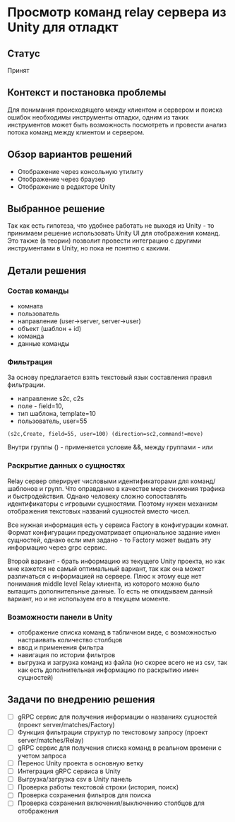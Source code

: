 # Просмотр команд relay сервера из Unity для отладкт

## Статус

Принят

## Контекст и постановка проблемы

Для понимания происходящего между клиентом и сервером и поиска ошибок необходимы инструменты отладки, одним из таких
инструментов может быть возможность посмотреть и провести анализ потока команд между клиентом и сервером.

## Обзор вариантов решений

- Отображение через консольную утилиту
- Отображение через браузер
- Отображение в редакторе Unity

## Выбранное решение

Так как есть гипотеза, что удобнее работать не выходя из Unity - то принимаем решение использовать Unity UI для
отображения команд. Это также (в теории) позволит провести интеграцию с другими инструментами в Unity, но пока не
понятно с какими.

## Детали решения

### Состав команды

- комната
- пользователь
- направление (user->server, server->user)
- объект (шаблон + id)
- команда
- данные команды

### Фильтрация

За основу предлагается взять текстовый язык составления правил фильтрации.

- направление s2c, c2s
- поле - field=10,
- тип шаблона, template=10
- пользователь, user=55

```
(s2c,Create, field=55, user=100) (direction=sc2,command!=move)
```

Внутри группы () - применяется условие &&, между группами - или

### Раскрытие данных о сущностях

Relay сервер оперирует числовыми идентификаторами для команд/шаблонов и групп. Что оправданно в качестве мере снижения
трафика и быстродействия. Однако человеку сложно сопоставлять идентификаторы с игровыми сущностями. Поэтому нужен
механизм отображения текстовых названий сущностей вместо чисел.

Все нужная информация есть у сервиса Factory в конфигурации комнат. Формат конфигурации предусматривает опциональное
задание имен сущностей, однако если имя задано - то Factory может выдать эту информацию через grpc сервис.

Второй вариант - брать информацию из текущего Unity проекта, но как мне кажется не самый оптимальный вариант, так как
она может различаться с информацией на сервере. Плюс к этому еще нет понимания middle level Relay клиента, из которого
можно было вытащить дополнительные данные. То есть не откидываем данный вариант, но и не используем его в текущем
моменте.

### Возможности панели в Unity

- отображение списка команд в табличном виде, с возможностью настраивать количество столбцов
- ввод и применения фильтра
- навигация по истории фильтров
- выгрузка и загрузка команд из файла (но скорее всего не из csv, так как есть дополнительная информацию по раскрытию
  имен сущностей)

## Задачи по внедрению решения

- [ ] gRPC сервис для получения информации о названиях сущностей (проект server/matches/Factory)
- [ ] Функция фильтрации структур по текстовому запросу (проект server/matches/Relay)
- [ ] gRPC сервис для получения списка команд в реальном времени с учетом запроса
- [ ] Перенос Unity проекта в основную ветку
- [ ] Интеграция gRPC сервиса в Unity
- [ ] Выгрузка/загрузка csv в Unity панель
- [ ] Проверка работы текстовой строки (история, поиск)
- [ ] Проверка сохранения фильтров для поиска
- [ ] Проверка сохранения включения/выключению столбцов для отображения
